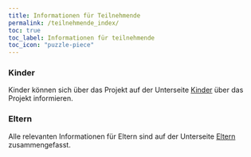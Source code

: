 ```yaml
---
title: Informationen für Teilnehmende
permalink: /teilnehmende_index/
toc: true
toc_label: Informationen für teilnehmende
toc_icon: "puzzle-piece"
---
```


### Kinder
Kinder können sich über das Projekt auf der Unterseite [Kinder](http://www.kompass-forschung.de/teilnehmende_index/kinder/) über das Projekt informieren.

### Eltern
Alle relevanten Informationen für Eltern sind auf der Unterseite [Eltern](http://www.kompass-forschung.de/teilnehmende_index/eltern) zusammengefasst.
